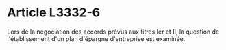 # Article L3332-6

Lors de la négociation des accords prévus aux titres Ier et II, la question de l'établissement d'un plan d'épargne d'entreprise est examinée.
